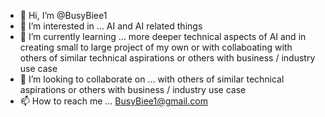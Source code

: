 - 👋 Hi, I’m @BusyBiee1
- 👀 I’m interested in ... AI and AI related things
- 🌱 I’m currently learning ... more deeper technical aspects of AI and in creating small to large project of my own or with collaboating with others of similar technical aspirations or others with business / industry use case
- 💞️ I’m looking to collaborate on ... with others of similar technical aspirations or others with business / industry use case
- 📫 How to reach me ... BusyBiee1@gmail.com

<!---
BusyBiee1/BusyBiee1 is a ✨ special ✨ repository because its `README.md` (this file) appears on your GitHub profile.
You can click the Preview link to take a look at your changes.
--->
